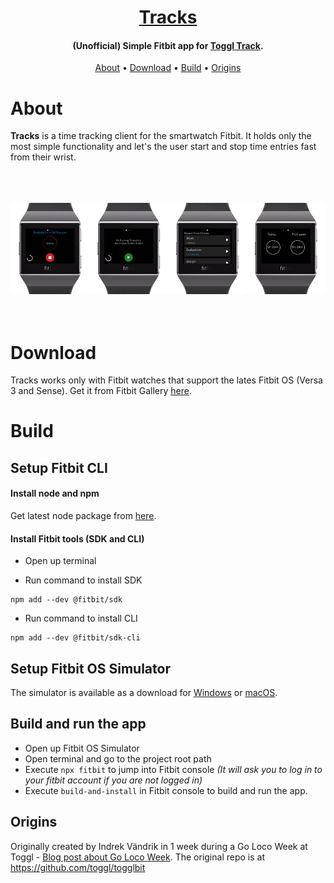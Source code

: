 <h1 align="center">
  <a href="https://toggl.com">Tracks</a>
</h1>

<h4 align="center">(Unofficial) Simple Fitbit app for <a href="https://toggl.com" target="_blank">Toggl Track</a>.</h4>


<p align="center">
  <a href="#about">About</a> •
  <a href="#download">Download</a> •
  <a href="#build">Build</a> •
  <a href="#origins">Origins</a>
</p>

# About

  **Tracks** is a time tracking client for the smartwatch Fitbit. It holds only the most simple functionality and let's the user start and stop time entries fast from their wrist.

<br/>
<br/>
<br/>
<img src="fitbit_screens_880.png" alt="Tracks">
<br/>
<br/>
<br/>

# Download

Tracks works only with Fitbit watches that support the lates Fitbit OS (Versa 3 and Sense). Get it from Fitbit Gallery <a href="https://gallery.fitbit.com/details/e9a744a6-414d-4976-9823-6ddb484ac3ae">here</a>.

# Build

## Setup Fitbit CLI

#### Install node and npm

Get latest node package from <a href="https://nodejs.org/en/download/">here</a>.

#### Install Fitbit tools (SDK and CLI)

- Open up terminal

- Run command to install SDK
```
npm add --dev @fitbit/sdk
```

- Run command to install CLI
```
npm add --dev @fitbit/sdk-cli
```

## Setup Fitbit OS Simulator

<p>The simulator is available as a download for
<a href="https://simulator-updates.fitbit.com/download/latest/win">Windows</a> or
<a href="https://simulator-updates.fitbit.com/download/latest/mac">macOS</a>.</p>


## Build and run the app

- Open up Fitbit OS Simulator
- Open terminal and go to the project root path
- Execute `npx fitbit` to jump into Fitbit console _(It will ask you to log in to your fitbit account if you are not logged in)_
- Execute `build-and-install` in Fitbit console to build and run the app.

## Origins

Originally created by Indrek Vändrik in 1 week during a Go Loco Week at Toggl - <a href="https://toggl.com/blog/the-desktop-teams-go-loco-week">Blog post about Go Loco Week</a>.
The original repo is at https://github.com/toggl/togglbit